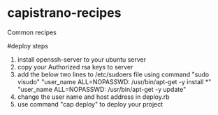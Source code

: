 capistrano-recipes
==================

Common recipes

#deploy steps
1. install openssh-server to your ubuntu server
2. copy your Authorized rsa keys to server
3. add the below two lines to /etc/sudoers file using command "sudo visudo"
   "user_name ALL=NOPASSWD: /usr/bin/apt-get -y install *"
   "user_name ALL=NOPASSWD: /usr/bin/apt-get -y update"
4. change the user name and host address in deploy.rb
5. use command "cap deploy" to deploy your project

